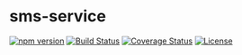 # sms-service

[![npm version](https://badge.fury.io/js/sms-service.svg)](https://badge.fury.io/js/sms-service)
[![Build Status](https://travis-ci.com/jmb12686/sms-service.svg?branch=master)](https://travis-ci.com/jmb12686/sms-service)
[![Coverage Status](https://coveralls.io/repos/github/jmb12686/sms-service/badge.svg)](https://coveralls.io/github/jmb12686/sms-service)
[![License](https://img.shields.io/npm/l/sms-service.svg)](https://www.npmjs.com/package/sms-service)

